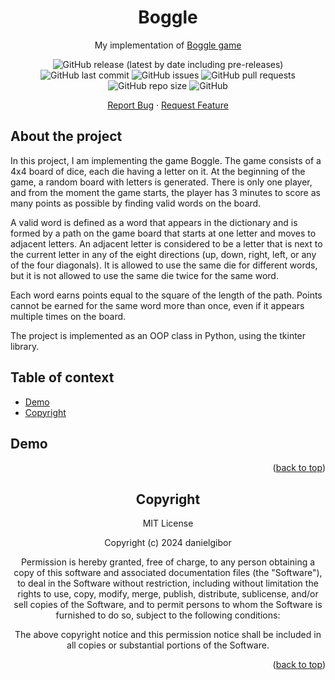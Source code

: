 <h1 align="center">Boggle</h1>

<div align="center">
<div align="center">

  <p align="center">
    My implementation of
    <a href="https://en.wikipedia.org/wiki/Boggle" target="_blank">Boggle game</a>
</div>

![GitHub release (latest by date including pre-releases)](https://img.shields.io/github/v/release/navendu-pottekkat/awesome-readme?include_prereleases)
![GitHub last commit](https://img.shields.io/github/last-commit/danielgibor/Boggle-Game?color=orange)
![GitHub issues](https://img.shields.io/github/issues/danielgibor/Boggle-Game?color=yellow)
![GitHub pull requests](https://img.shields.io/github/issues-pr/danielgibor/Boggle-Game?color=yellow)
![GitHub repo size](https://img.shields.io/github/repo-size/danielgibor/Boggle-Game)
![GitHub](https://img.shields.io/github/license/danielgibor/Boggle-Game)

<a href="https://github.com/danielgibor/Boggle-Game/issues">Report Bug</a>
·
<a href="https://github.com/danielgibor/Boggle-Game/issues">Request
Feature</a>
</div>

## About the project

In this project, I am implementing the game Boggle. The game consists of a 4x4 board of dice, each die having a letter on it. At the beginning of the game, a random board with letters is generated. There is only one player, and from the moment the game starts, the player has 3 minutes to score as many points as possible by finding valid words on the board.

A valid word is defined as a word that appears in the dictionary and is formed by a path on the game board that starts at one letter and moves to adjacent letters. An adjacent letter is considered to be a letter that is next to the current letter in any of the eight directions (up, down, right, left, or any of the four diagonals). It is allowed to use the same die for different words, but it is not allowed to use the same die twice for the same word.

Each word earns points equal to the square of the length of the path. Points cannot be earned for the same word more than once, even if it appears multiple times on the board.

The project is implemented as an OOP class in Python, using the tkinter library.

## Table of context

- [Demo](#demo)
- [Copyright](#copyright)

## Demo

<div align="center">


<p align="right">(<a href="#about-the-project">back to top</a>)</p>

## Copyright

MIT License

Copyright (c) 2024 danielgibor

Permission is hereby granted, free of charge, to any person obtaining a copy of this software and associated documentation files (the "Software"), to deal in the Software without restriction, including without limitation the rights to use, copy, modify, merge, publish, distribute, sublicense, and/or sell copies of the Software, and to permit persons to whom the Software is furnished to do so, subject to the following conditions:

The above copyright notice and this permission notice shall be included in all copies or substantial portions of the Software.

<p align="right">(<a href="#about-the-project">back to top</a>)</p>




